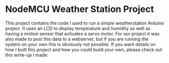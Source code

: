 # NodeMCU Weather Station Project

This project contains the code I used to run a simple weatherstation Arduino project.
It uses an LCD to display temperature and humidity as well as having a motion sensor that activates a servo motor.
For our project it was also made to post this data to a webserver, but if you are running the system on your own this is obviously not possible.
If you want details on how I built this project and how you could build your own, please check out this write-up I made: 
